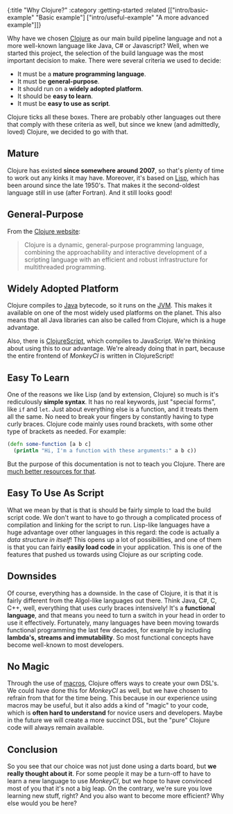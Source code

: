 {:title "Why Clojure?"
 :category :getting-started
 :related [["intro/basic-example" "Basic example"]
           ["intro/useful-example" "A more advanced example"]]}

Why have we chosen [Clojure](https://clojure.org) as our main build pipeline
language and not a more well-known language like Java, C# or Javascript?  Well,
when we started this project, the selection of the build language was the most
important decision to make.  There were several criteria we used to decide:

 - It must be a **mature programming language**.
 - It must be **general-purpose**.
 - It should run on a **widely adopted platform**.
 - It should be **easy to learn**.
 - It must be **easy to use as script**.

Clojure ticks all these boxes.  There are probably other languages out there
that comply with these criteria as well, but since we knew (and admittedly, loved)
Clojure, we decided to go with that.

## Mature

Clojure has existed **since somewhere around 2007**, so that's plenty of time to
work out any kinks it may have.  Moreover, it's based on [Lisp](https://en.wikipedia.org/wiki/Lisp_(programming_language)),
which has been around since the late 1950's.  That makes it the second-oldest
language still in use (after Fortran).  And it still looks good!

## General-Purpose

From the [Clojure website](https://clojure.org):

> Clojure is a dynamic, general-purpose programming language, combining the approachability and interactive development of a scripting language with an efficient and robust infrastructure for multithreaded programming.

## Widely Adopted Platform

Clojure compiles to [Java](https://www.oracle.com/java/) bytecode, so it runs on the
[JVM](https://en.wikipedia.org/wiki/Java_virtual_machine).  This makes it available
on one of the most widely used platforms on the planet.  This also means that all
Java libraries can also be called from Clojure, which is a huge advantage.

Also, there is [ClojureScript](https://clojurescript.org/), which compiles to JavaScript.
We're thinking about using this to our advantage.  We're already doing that in part,
because the entire frontend of *MonkeyCI* is written in ClojureScript!

## Easy To Learn

One of the reasons we like Lisp (and by extension, Clojure) so much is it's rediculously
**simple syntax**.  It has no real keywords, just "special forms", like `if` and `let`.
Just about everything else is a function, and it treats them all the same.  No need
to break your fingers by constantly having to type curly braces.  Clojure code mainly
uses round brackets, with some other type of brackets as needed.  For example:

```clojure
(defn some-function [a b c]
  (println "Hi, I'm a function with these arguments:" a b c))
```

But the purpose of this documentation is not to teach you Clojure.  There are [much
better resources for that](https://clojure.org/guides/learn).

## Easy To Use As Script

What we mean by that is that is should be fairly simple to load the build script
code.  We don't want to have to go through a complicated process of compilation
and linking for the script to run.  Lisp-like languages have a huge advantage over
other languages in this regard: the code is actually a *data structure in itself*!
This opens up a lot of possibilities, and one of them is that you can fairly **easily
load code** in your application.  This is one of the features that pushed us towards
using Clojure as our scripting code.

## Downsides

Of course, everything has a downside.  In the case of Clojure, it is that it is
fairly different from the Algol-like languages out there.  Think Java, C#, C,
C++, well, everything that uses curly braces intensively!  It's a **functional
language**, and that means you need to turn a switch in your head in order to use
it effectively.  Fortunately, many languages have been moving towards functional
programming the last few decades, for example by including **lambda's, streams
and immutability**.  So most functional concepts have become well-known to most
developers.

## No Magic

Through the use of [macros](https://clojure.org/reference/macros), Clojure offers ways to
create your own DSL's.  We could have done this for *MonkeyCI* as well, but we have
chosen to refrain from that for the time being.  This because in our experience using
macros may be useful, but it also adds a kind of "magic" to your code, which is **often
hard to understand** for novice users and developers.  Maybe in the future we will create
a more succinct DSL, but the "pure" Clojure code will always remain available.

## Conclusion

So you see that our choice was not just done using a darts board, but **we really
thought about it**.  For some people it may be a turn-off to have to learn
a new language to use *MonkeyCI*, but we hope to have convinced most of you that it's
not a big leap.  On the contrary, we're sure you love learning new stuff, right?  And
you also want to become more efficient?  Why else would you be here?